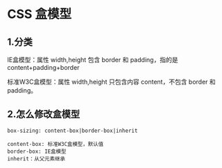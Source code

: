 # CSS 盒模型
## 1.分类
IE盒模型：属性 width,height 包含 border 和 padding，指的是 content+padding+border

标准W3C盒模型：属性 width,height 只包含内容 content，不包含 border 和 padding。

## 2.怎么修改盒模型
```text
box-sizing: content-box|border-box|inherit

content-box: 标准W3C盒模型，默认值
border-box: IE盒模型
inherit：从父元素继承
```
